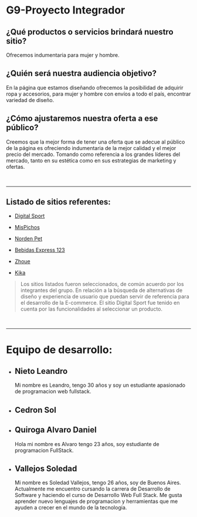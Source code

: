 # G9-Proyecto Integrador

 ## ¿Qué productos o servicios brindará nuestro sitio?
Ofrecemos indumentaria para mujer y hombre.

## ¿Quién será nuestra audiencia objetivo?
En la página que estamos diseñando ofrecemos la posibilidad de adquirir ropa y accesorios, para mujer y hombre con envíos a todo el país, encontrar variedad de diseño.

## ¿Cómo ajustaremos nuestra oferta a ese público?
Creemos que la mejor forma de tener una oferta que se adecue al público de la página es ofreciendo indumentaria de la mejor calidad y el mejor precio del mercado. Tomando como referencia a los grandes líderes del mercado, tanto en su estética como en sus estrategias de marketing y ofertas.

<br/>

<!-- --------------------------------------------------------------------- -->
___


## Listado de sitios referentes:
 - [Digital Sport](https://www.digitalsport.com.ar/) 

- [MisPichos](https://mispichos.com/)

- [Norden Pet](https://nordenpet.com.ar/)

- [Bebidas Express 123](https://www.bebidasexpress123.com)

- [Zhoue](https://www.zhoue.com.ar/)

- [Kika](https://www.kikamayorista.com.ar/remeras-7)

 > Los sitios listados fueron seleccionados, de común acuerdo por los integrantes del grupo. En relación a la búsqueda de alternativas de diseño y experiencia de usuario que puedan servir de referencia para el desarrollo de la E-commerce. El sitio Digital Sport fue tenido en cuenta por las funcionalidades al seleccionar un producto. 

<br/>

<!-- --------------------------------------------------------------------- -->
___

# Equipo de desarrollo:

- ## Nieto Leandro
     Mi nombre es Leandro, tengo 30 años y soy un estudiante apasionado de programacion web fullstack.


- ## Cedron Sol

- ## Quiroga Alvaro Daniel
     Hola mi nombre es Alvaro tengo 23 años, soy estudiante de programacion FullStack.

- ## Vallejos Soledad
     Mi nombre es Soledad Vallejos, tengo 26 años, soy de Buenos Aires. Actualmente me encuentro cursando la carrera de Desarrollo de Software y haciendo el curso de Desarrollo      Web Full Stack. Me gusta aprender nuevo lenguajes de programacion y herramientas que me ayuden a crecer en el mundo de la tecnologia. 



